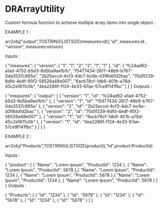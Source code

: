 # DRArrayUtility
Custom formula function to achieve multiple array items into single object : 

EXAMPLE 1 : 

arr2obj("output",TOSTRING(LISTSIZE(measures:id)),"id", measures:id , "version", measures:version)
 

Inputs : 

{
  "measures": {
    "version": [
      "1",
      "1",
      "2",
      "2",
      "1",
      "1"
    ],
    "id": [
      "fc24ad62-a1ad-4752-b5d3-8d5ba9ae1b1c",
      "f5477434-2617-48b9-b767-0da3537c885a",
      "2b25eccd-4cf3-4dc7-bc6e-d3f8dd1d2bac",
      "70d1f239-8dfd-4edf-95f2-58526a48e007",
      "6acb78cf-1db6-401b-a76d-45c2e1611c0b",
      "4ea2286f-f124-4e33-97ae-57ce9f141fbc"
    ]
  }
}
Outputs : 

{
  "measures": {
    "output": [
      {
        "version": "1",
        "id": "fc24ad62-a1ad-4752-b5d3-8d5ba9ae1b1c"
      },
      {
        "version": "1",
        "id": "f5477434-2617-48b9-b767-0da3537c885a"
      },
      {
        "version": "2",
        "id": "2b25eccd-4cf3-4dc7-bc6e-d3f8dd1d2bac"
      },
      {
        "version": "2",
        "id": "70d1f239-8dfd-4edf-95f2-58526a48e007"
      },
      {
        "version": "1",
        "id": "6acb78cf-1db6-401b-a76d-45c2e1611c0b"
      },
      {
        "version": "1",
        "id": "4ea2286f-f124-4e33-97ae-57ce9f141fbc"
      }
    ]
  }
}
 

 

EXAMPLE 2 : 

arr2obj("Products",TOSTRING(LISTSIZE(product)),"Id",product:ProductId)
 

Inputs :

{
  "product": [
    {
      "Name": "Lorem Ipsum",
      "ProductId": 1234
    },
    {
      "Name": "Lorem Ipsum",
      "ProductId": 5678
    },{
      "Name": "Lorem Ipsum",
      "ProductId": 1234
    },
    {
      "Name": "Lorem Ipsum",
      "ProductId": 5678
    },{
      "Name": "Lorem Ipsum",
      "ProductId": 1234
    },
    {
      "Name": "Lorem Ipsum",
      "ProductId": 5678
    }
  ]
}
Outputs : 

{
  "Products": [
    {
      "Id": "1234"
    },
    {
      "Id": "5678"
    },
    {
      "Id": "1234"
    },
    {
      "Id": "5678"
    },
    {
      "Id": "1234"
    },
    {
      "Id": "5678"
    }
  ]
}
 

  
